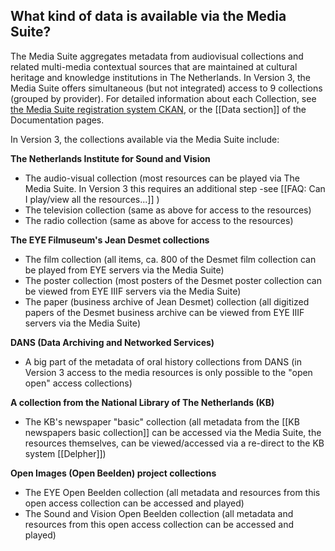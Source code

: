## What kind of data is available via the Media Suite?

The Media Suite aggregates metadata from audiovisual collections and related multi-media contextual sources that are maintained at cultural heritage and knowledge institutions in The Netherlands. In Version 3, the Media Suite offers simultaneous (but not integrated) access to 9 collections (grouped by provider). For detailed information about each Collection, see [the Media Suite registration system CKAN](http://mediasuitedata.clariah.nl/), or the [[Data section]] of the Documentation pages.

 In Version 3, the collections available via the Media Suite include:

**The Netherlands Institute for Sound and Vision**

- The audio-visual collection (most resources can be played via The Media Suite. In Version 3 this requires an additional step -see [[FAQ: Can I play/view all the resources...]] )
- The television collection (same as above for access to the resources)
- The radio collection (same as above for access to the resources)

**The EYE Filmuseum's Jean Desmet collections**

- The film collection (all items, ca. 800 of the Desmet film collection can be played from EYE servers via the Media Suite)
- The poster collection (most posters of the Desmet poster collection can be viewed from EYE IIIF servers via the Media Suite)
- The paper (business archive of Jean Desmet) collection (all digitized papers of the Desmet business archive can be viewed from EYE IIIF servers via the Media Suite)

**DANS (Data Archiving and Networked Services)**

- A big part of the metadata of oral history collections  from DANS (in Version 3 access to the media resources is only possible to the "open open" access collections)

**A collection from the National Library of The Netherlands (KB)**

- The KB's newspaper "basic" collection (all metadata from the [[KB newspapers basic collection]] can be accessed via the Media Suite, the resources themselves, can be viewed/accessed via a re-direct to the KB system [[Delpher]])

**Open Images (Open Beelden) project collections**

- The EYE Open Beelden collection (all metadata and resources from this open access collection can be accessed and played)
- The Sound and Vision Open Beelden collection (all metadata and resources from this open access collection can be accessed and played)